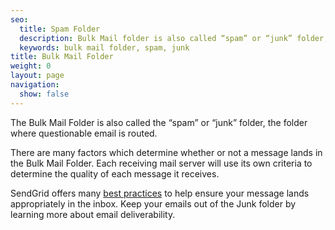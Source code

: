 ```yaml
---
seo:
  title: Spam Folder
  description: Bulk Mail folder is also called “spam” or “junk” folder, the folder where questionable email is routed.
  keywords: bulk mail folder, spam, junk
title: Bulk Mail Folder
weight: 0
layout: page
navigation:
  show: false
---
```


The Bulk Mail Folder is also called the “spam” or “junk” folder, the folder where questionable email is routed.

There are many factors which determine whether or not a message lands in the Bulk Mail Folder. Each receiving mail server will use its own criteria to determine the quality of each message it receives.

SendGrid offers many [best practices]({{root_url}}/ui/sending-email/deliverability/) to help ensure your message lands appropriately in the inbox. Keep your emails out of the Junk folder by learning more about email deliverability.
